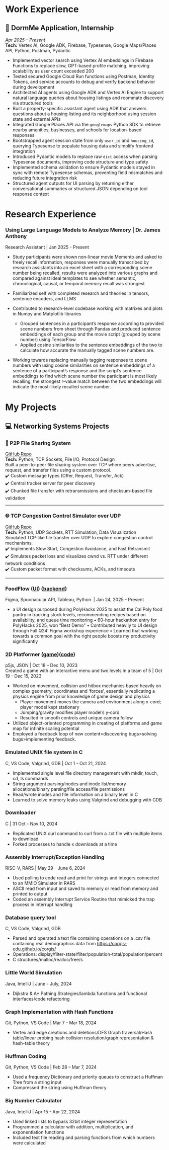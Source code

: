 # Work Experience

## 💼 DormMe Application, Internship  
*Apr 2025 – Present*  
**Tech:** Vertex AI, Google ADK, Firebase, Typesense, Google Maps/Places API, Python, Postman, Pydantic

- Implemented vector search using Vertex AI embeddings in Firebase Functions to replace slow, GPT-based profile matching, improving scalability as user count exceeded 200  
- Tested secured Google Cloud Run functions using Postman, Identity Tokens, and service accounts to debug and verify backend behavior during development  
- Architected AI agents using Google ADK and Vertex AI Engine to support natural language queries about housing listings and roommate discovery via structured tools  
- Built a property-specific assistant agent using ADK that answers questions about a housing listing and its neighborhood using session state and external APIs  
- Integrated Google Places API via the `googlemaps` Python SDK to retrieve nearby amenities, businesses, and schools for location-based responses  
- Bootstrapped agent session state from only `user_id` and `housing_id`, querying Typesense to populate housing data and simplify frontend integration  
- Introduced Pydantic models to replace raw `dict` access when parsing Typesense documents, improving code structure and type safety  
- Implemented schema validation to ensure Pydantic models stayed in sync with remote Typesense schemas, preventing field mismatches and reducing future integration risk  
- Structured agent outputs for UI parsing by returning either conversational summaries or structured JSON depending on tool response context


# Research Experience

### Using Large Language Models to Analyze Memory | Dr. James Anthony
Research Assistant | Jan 2025 - Present 
-	Study participants were shown non-linear movie Memento and asked to freely recall information, responses were manually transcribed by research assistants into an excel sheet with a corresponding scene number being recalled, results were analyzed into various graphs and compared against ideal templates to see whether semantic, chronological, causal, or temporal memory recall was strongest
-	Familiarized self with completed research and theories in tensors, sentence encoders, and LLMS    
-	Contributed to research-level codebase working with matrixes and plots in Numpy and Matplotlib libraries
    -	Grouped sentences in a participant’s response according to provided scene numbers from sheet through Pandas and produced sentence embeddings of each group and the movie script (grouped by scene number) using TensorFlow
    -	Applied cosine similarities to the sentence embeddings of the two to calculate how accurate the manually tagged scene numbers are. 

-	Working towards replacing manually tagging responses to scene numbers with using cosine similarities on sentence embeddings of a sentence of a participant’s response and the script’s sentence embeddings to find which scene number the participant is most likely recalling, the strongest r-value match between the two embeddings will indicate the most-likely recalled scene number.


# My Projects

## 💻 Networking Systems Projects

### 🚀 P2P File Sharing System
[GitHub Repo](https://github.com/KrakenMInitials/CSC364_Assignment4)  
**Tech:** Python, TCP Sockets, File I/O, Protocol Design  
Built a peer-to-peer file sharing system over TCP where peers advertise, request, and transfer files using a custom protocol.  
✔️ Custom message types (Offer, Request, Transfer, Ack)  
✔️ Central tracker server for peer discovery  
✔️ Chunked file transfer with retransmissions and checksum-based file validation

---

### 🌐 TCP Congestion Control Simulator over UDP
[GitHub Repo](https://github.com/KrakenMInitials/CSC364_Assignment3)  
**Tech:** Python, UDP Sockets, RTT Simulation, Data Visualization  
Simulated TCP-like file transfer over UDP to explore congestion control mechanisms.  
✔️ Implements Slow Start, Congestion Avoidance, and Fast Retransmit  
✔️ Simulates packet loss and visualizes cwnd vs. RTT under different network conditions  
✔️ Custom packet format with checksums, ACKs, and timeouts

---


### FoodFlow ([UI](https://www.figma.com/proto/kFwNKAbGFcDzhaic6yJtA1/NewFigmaHackathonW24?t=lJEYJWBrMNwQNvBr-1&node-id=0-940&starting-point-node-id=0%3A888)) ([backend](https://github.com/suesuee/FoodFlow))
Figma, Spoonacular API, Tableau, Python                                            ‎                            | Jan 24, 2025 - Present  
-	a UI design purposed during PolyHacks 2025 to assist the Cal Poly food pantry in tracking stock levels, recommending recipes based on availability, and queue time monitoring
•	60-hour hackathon entry for PolyHacks 2025, won “Best Demo” 
•	Contributed heavily to UI design through Fall Q24’ Figma workshop experience
•	Learned that working towards a common goal with the right people boosts my productivity significantly


### 2D Platformer ([game](https://editor.p5js.org/KrakenM/full/Q5i-It2eU))([code](https://editor.p5js.org/KrakenM/sketches/Q5i-It2eU))               
p5js, JSON                                           | Oct 18 – Dec 10, 2023                    
Created a game with an interactive menu and two levels in a team of 5  | Oct 19 - Dec 15, 2023                    
- Worked on movement, collision and hitbox mechanics based heavily on complex geometry, coordinates and ‘forces’, essentially replicating a physics engine from prior knowledge of game design and physics
     - Player movement moves the camera and environment along x-cord; player model kept stationary
     - Jumping/gravity modifies player model’s y-cord
     - Resulted in smooth controls and unique camera follow
- Utilized object-oriented programming in creating of platforms and game map for infinite scaling potential 
- Employed a feedback loop of new content>discovering bugs>solving bugs>implementing feedback.  

### Emulated UNIX file system in C 
C, VS Code, Valgrind, GDB                   | Oct 1 - Oct 21, 2024                                                                  
- Implemented single level file directory management with mkdir, touch, cd, ls commands
- String argument parsing/inodes and inode list/memory allocations/binary parsing/file access/file permissions    
- Read/wrote inodes and file information on a binary level in C
- Learned to solve memory leaks using Valgrind and debugging with GDB

### Downloader 
C | 31 Oct - Nov 10, 2024
- Replicated UNIX curl command to curl from a .txt file with multiple items to download
- Forked processes to handle x downloads at a time

### Assembly Interrupt/Exception Handling
RISC-V, RARS                                     |  May 29 - June 6, 2024
- Used polling to code read and print for strings and integers connected to an MMIO Simulator in RARS
- ASCII read from input and saved to memory or read from memory and printed to output
- Coded an assembly Interrupt Service Routine that mimicked the trap process in interrupt handling

### Database query tool
C, VS Code, Valgrind, GDB
- Parsed and operated a text file containing operations on a .csv file containing real demographics data from https://corgis-edu.github.io/corgis/ 
- Operations: display/filter-state/filter/population-total/population/percent
- C structures/malloc/realloc/free/s

### Little World Simulation 
Java, IntelliJ                                               | June - July, 2024 
- Dijkstra & A* Pathing Strategies/lambda functions and functional interfaces/code refactoring 

### Graph Implementation with Hash Functions                                                                                     
Git, Python, VS Code                          | Mar 7 - Mar 18, 2024 
- Vertex and edge creations and deletions/DFS Graph traversal/Hash table/linear probing hash collision 
resolution/graph representation & hash-table theory 

### Huffman Coding                                                                                                                               
Git, Python, VS Code                         | Feb 28 – Mar 7, 2024                                     
- Used a frequency Dictionary and priority queues to 
construct a Huffman Tree from a string input 
- Compressed the string using Huffman theory

### Big Number Calculator 
Java, IntelliJ                                        | Apr 15 - Apr 22, 2024 
- Used linked lists to bypass 32bit integer 
representation
- Programmed a calculator with addition, 
multiplication, and exponentiation functions 
- Included text file reading and parsing functions 
from which numbers were calculated 

